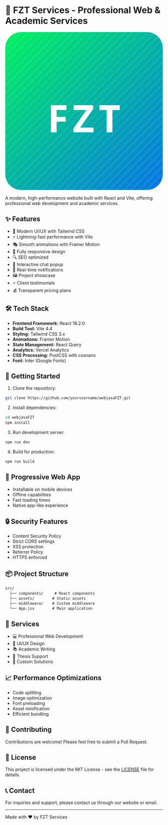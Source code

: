 # 🚀 FZT Services - Professional Web & Academic Services

![FZT Services](public/logo.svg)

A modern, high-performance website built with React and Vite, offering professional web development and academic services.

## ✨ Features

- 🎯 Modern UI/UX with Tailwind CSS
- ⚡ Lightning-fast performance with Vite
- 🎭 Smooth animations with Framer Motion
- 📱 Fully responsive design
- 🔍 SEO optimized
- 💬 Interactive chat popup
- 🔔 Real-time notifications
- 🖼️ Project showcase
- ⭐ Client testimonials
- 💰 Transparent pricing plans

## 🛠️ Tech Stack

- **Frontend Framework:** React 18.2.0
- **Build Tool:** Vite 4.4
- **Styling:** Tailwind CSS 3.x
- **Animations:** Framer Motion
- **State Management:** React Query
- **Analytics:** Vercel Analytics
- **CSS Processing:** PostCSS with cssnano
- **Font:** Inter (Google Fonts)

## 🚀 Getting Started

1. Clone the repository:
```bash
git clone https://github.com/yourusername/webjasaFZT.git
```

2. Install dependencies:
```bash
cd webjasaFZT
npm install
```

3. Run development server:
```bash
npm run dev
```

4. Build for production:
```bash
npm run build
```

## 📱 Progressive Web App

- Installable on mobile devices
- Offline capabilities
- Fast loading times
- Native app-like experience

## 🔒 Security Features

- Content Security Policy
- Strict CORS settings
- XSS protection
- Referrer Policy
- HTTPS enforced

## 📦 Project Structure

```
src/
  ├── components/     # React components
  ├── assets/        # Static assets
  ├── middleware/    # Custom middleware
  └── App.jsx        # Main application
```

## 🌟 Services

- 💻 Professional Web Development
- 🎨 UI/UX Design
- 📚 Academic Writing
- 📝 Thesis Support
- 🎯 Custom Solutions

## 📈 Performance Optimizations

- Code splitting
- Image optimization
- Font preloading
- Asset minification
- Efficient bundling

## 🤝 Contributing

Contributions are welcome! Please feel free to submit a Pull Request.

## 📄 License

This project is licensed under the MIT License - see the [LICENSE](LICENSE) file for details.

## 📞 Contact

For inquiries and support, please contact us through our website or email.

---

Made with ❤️ by FZT Services

